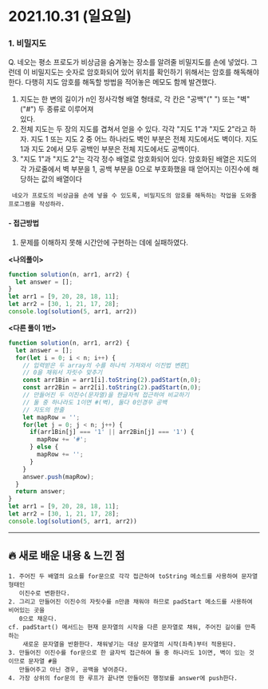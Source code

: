 # 2021.10.31 (일요일)
### **1. 비밀지도**

Q. 네오는 평소 프로도가 비상금을 숨겨놓는 장소를 알려줄 비밀지도를 손에 넣었다. 그런데 이 비밀지도는 숫자로 
   암호화되어 있어 위치를 확인하기 위해서는 암호를 해독해야 한다. 다행히 지도 암호를 해독할 방법을 적어놓은 메모도 함께 발견했다.

   1. 지도는 한 변의 길이가 n인 정사각형 배열 형태로, 각 칸은 "공백"(" ") 또는 "벽"("#") 두 종류로 이루어져   
      있다.
   2. 전체 지도는 두 장의 지도를 겹쳐서 얻을 수 있다. 각각 "지도 1"과 "지도 2"라고 하자. 지도 1 또는 지도 2 중 
      어느 하나라도 벽인 부분은 전체 지도에서도 벽이다. 지도 1과 지도 2에서 모두 공백인 부분은 전체 지도에서도 공백이다.
   3. "지도 1"과 "지도 2"는 각각 정수 배열로 암호화되어 있다.
      암호화된 배열은 지도의 각 가로줄에서 벽 부분을 1, 공백 부분을 0으로 부호화했을 때 얻어지는 이진수에 해당하는 값의 배열이다
      
     네오가 프로도의 비상금을 손에 넣을 수 있도록, 비밀지도의 암호를 해독하는 작업을 도와줄 프로그램을 작성하라.
   

#### -  접근방법

1. 문제를 이해하지 못해 시간안에 구현하는 데에 실패하였다.

**<나의풀이>**

```javascript
function solution(n, arr1, arr2) {
  let answer = [];
}
let arr1 = [9, 20, 28, 18, 11];
let arr2 = [30, 1, 21, 17, 28];
console.log(solution(5, arr1, arr2))
```

**<다른 풀이 1번>**
```javascript
function solution(n, arr1, arr2) {
  let answer = [];
  for(let i = 0; i < n; i++) {
    // 입력받은 두 array의 수를 하나씩 가져와서 이진법 변환
    // 0을 채워서 자릿수 맞추기
    const arr1Bin = arr1[i].toString(2).padStart(n,0);
    const arr2Bin = arr2[i].toString(2).padStart(n,0);
    // 만들어진 두 이진수(문자열)을 한글자씩 접근하여 비교하기
    // 둘 중 하나라도 1이면 #(벽), 둘다 0인경우 공백
    // 지도의 한줄
    let mapRow = '';
    for(let j = 0; j < n; j++) {
      if(arr1Bin[j] === '1' || arr2Bin[j] === '1') {
        mapRow += '#';
      } else {
        mapRow += '';
      }
    }
    answer.push(mapRow); 
  }
  return answer;
}
let arr1 = [9, 20, 28, 18, 11];
let arr2 = [30, 1, 21, 17, 28];
console.log(solution(5, arr1, arr2))
```

---
##  **🔥 새로 배운 내용 & 느낀 점**
    
    1. 주어진 두 배열의 요소를 for문으로 각각 접근하여 toString 메소드를 사용하여 문자열 형태인
       이진수로 변환한다.
    2. 그리고 만들어진 이진수의 자릿수를 n만큼 채워야 하므로 padStart 메소드를 사용하여 비어있는 곳을
       0으로 채운다.
    cf. padStart() 메서드는 현재 문자열의 시작을 다른 문자열로 채워, 주어진 길이를 만족하는 
        새로운 문자열을 반환한다. 채워넣기는 대상 문자열의 시작(좌측)부터 적용된다.
    3. 만들어진 이진수를 for문으로 한 글자씩 접근하여 둘 중 하나라도 1이면, 벽이 있는 것이므로 문자열 #을     
       만들어주고 아닌 경우, 공백을 넣어준다.
    4. 가장 상위의 for문의 한 루프가 끝나면 만들어진 행정보를 answer에 push한다.